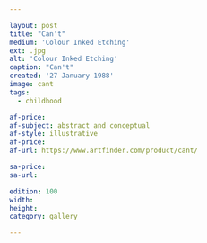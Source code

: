 ```yaml
---

layout: post
title: "Can't"
medium: 'Colour Inked Etching'
ext: .jpg
alt: 'Colour Inked Etching'
caption: "Can't"
created: '27 January 1988'
image: cant
tags:
  - childhood

af-price:
af-subject: abstract and conceptual
af-style: illustrative
af-price:
af-url: https://www.artfinder.com/product/cant/

sa-price:
sa-url:

edition: 100
width:
height:
category: gallery

---
```

